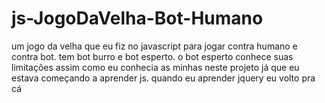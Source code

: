 # js-JogoDaVelha-Bot-Humano
um jogo da velha que eu fiz no javascript para jogar contra humano e contra bot. tem bot burro e bot esperto. o bot esperto conhece suas limitações assim como eu conhecia as minhas neste projeto já que eu estava começando a aprender js. quando eu aprender jquery eu volto pra cá
